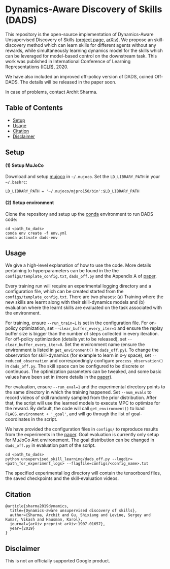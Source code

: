# Dynamics-Aware Discovery of Skills (DADS)
This repository is the open-source implementation of Dynamics-Aware Unsupervised Discovery of Skills ([project page][website], [arXiv][paper]). We propose an skill-discovery method which can learn skills for different agents without any rewards, while simultaneously learning dynamics model for the skills which can be leveraged for model-based control on the downstream task. This work was published in International Conference of Learning Representations ([ICLR][iclr]), 2020.

We have also included an improved off-policy version of DADS, coined Off-DADS. The details will be released in the paper soon.

In case of problems, contact Archit Sharma.

## Table of Contents

* [Setup](#setup)
* [Usage](#usage)
* [Citation](#citation)
* [Disclaimer](#disclaimer)

## Setup

#### (1) Setup MuJoCo
Download and setup [mujoco][mujoco] in `~/.mujoco`. Set the `LD_LIBRARY_PATH` in your `~/.bashrc`:
```
LD_LIBRARY_PATH = '~/.mujoco/mjpro150/bin':$LD_LIBRARY_PATH
```

#### (2) Setup environment
Clone the repository and setup up the [conda][conda] environment to run DADS code:
```
cd <path_to_dads>
conda env create -f env.yml
conda activate dads-env
```

## Usage
We give a high-level explanation of how to use the code. More details pertaining to hyperparameters can be found in the the `configs/template_config.txt`, `dads_off.py` and the Appendix A of [paper][paper].

Every training run will require an experimental logging directory and a configuration file, which can be created started from the `configs/template_config.txt`. There are two phases: (a) Training where the new skills are learnt along with their skill-dynamics models and (b) evaluation where the learnt skills are evaluated on the task associated with the environment.

For training, ensure `--run_train=1` is set in the configuration file. For on-policy optimization, set `--clear_buffer_every_iter=1` and ensure the replay buffer size is bigger than the number of steps collected in every iteration. For off-policy optimization (details yet to be released), set `--clear_buffer_every_iter=0`. Set the environment name (ensure the environment is listed in `get_environment()` in `dads_off.py`). To change the observation for skill-dynamics (for example to learn in x-y space), set `--reduced_observation` and correspondingly configure `process_observation()` in `dads_off.py`. The skill space can be configured to be discrete or continuous. The optimization parameters can be tweaked, and some basic values have been set in (more details in the [paper][paper]). 

For evaluation, ensure `--run_eval=1` and the experimental directory points to the same directory in which the training happened. Set `--num_evals` to record videos of skill randomly sampled from the prior distribution. After that, the script will use the learned models to execute MPC to optimize for the reward. By default, the code will call `get_environment()` to load `FLAGS.environment + '_goal'`, and will go through the list of goal-coordinates in the script.

We have provided the configuration files in `configs/` to reproduce results from the experiments in the [paper][paper]. Goal evaluation is currently only setup for MuJoCo Ant environement. The goal distribution can be changed in `dads_off.py` in evaluation part of the script.

```
cd <path_to_dads>
python unsupervised_skill_learning/dads_off.py --logdir=<path_for_experiment_logs> --flagfile=configs/<config_name>.txt
```

The specified experimental log directory will contain the tensorboard files, the saved checkpoints and the skill-evaluation videos.

## Citation
```
@article{sharma2019dynamics,
  title={Dynamics-aware unsupervised discovery of skills},
  author={Sharma, Archit and Gu, Shixiang and Levine, Sergey and Kumar, Vikash and Hausman, Karol},
  journal={arXiv preprint arXiv:1907.01657},
  year={2019}
}
```

## Disclaimer
This is not an officially supported Google product.

[website]: https://sites.google.com/corp/view/dads-skill 
[paper]: https://arxiv.org/abs/1907.01657
[iclr]: https://openreview.net/forum?id=HJgLZR4KvH
[mujoco]: http://www.mujoco.org/
[conda]: https://docs.conda.io/en/latest/miniconda.html
